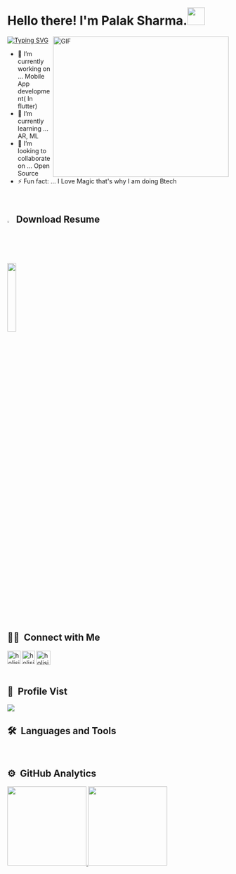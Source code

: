 <h1> Hello there! I'm Palak Sharma.<img src="src/Hi.gif" width="40px" height="40px" style="max-width: 10%;"></h1>
 

[![Typing SVG](https://readme-typing-svg.herokuapp.com/?lines=Fixing+bugs+😅+;Working+on+various+side+projects;Lets+catch+up,+connect+with++me+on+Linkedin)](https://git.io/typing-svg)
 <img align="right"  alt="GIF" src="https://user-images.githubusercontent.com/60257288/169688266-0dba71e8-949d-4bc6-a048-0059ef1f994b.jpg" width="400" height="320" />

- 🔭 I’m currently working on ... Mobile App development( In flutter)
- 🌱 I’m currently learning ... AR, ML
- 👯 I’m looking to collaborate on ... Open Source
- ⚡ Fun fact: ... I Love Magic that's why I am doing Btech

 
 <br>

## <img src="https://user-images.githubusercontent.com/60257288/169686247-7ec94964-a707-4733-92f8-bff158cc704b.png" width="2%"/> &nbsp;Download Resume

 [<img src="src/Download-Resume-Button.png" width="20%"/>](https://github.com/m0hit-kumar/m0hit-kumar/raw/main/Mohit%20Kumar%20CV.pdf)
 
   
 <br>  
 
## 🤝🏻 &nbsp;Connect with Me

<a href="https://www.linkedin.com/in/palaksharmaconnect/">
<img   align="left" alt="holisitc_developer |  Palak Sharma LinkedIn" width="30px" src="src/linkedin.png" /></a>

<a  href="https://www.instagram.com/lissome_liv/">
<img href="https://www.instagram.com/lissome_liv/" align="left" alt="holisitc_developer | Palak Sharma Instagram" width="30px" src="src/instagram.png" /></a>
<a   href="https://mail.google.com/mail/?view=cm&fs=1&tf=1&to=Palak2001sharma@gmail.com" >
<img align="left" alt="holisitc_developer | Palak Sharma Gmail" width="32px" src="src/gmail.png" /></a>

<br/><br>
<br/>

## 👀 &nbsp;Profile Vist

<img src="https://profile-counter.glitch.me/%7Blissome-liv%7D/count.svg">
<br>

## 🛠 &nbsp;Languages and Tools
<!-- 
![C++](https://img.shields.io/badge/C%2B%2B-00599C?style=for-the-badge&logo=c%2B%2B&logoColor=white)
![JavaScript](https://img.shields.io/badge/-JavaScript-%23F7DF1C?style=for-the-badge&logo=javascript&logoColor=000000&labelColor=%23F7DF1C&color=%23FFCE5A)
![Python](http://img.shields.io/badge/-Python-3776AB?style=for-the-badge&logo=python&logoColor=ffffff)
![HTML5](https://img.shields.io/badge/-HTML5-%23E44D27?style=for-the-badge&logo=html5&logoColor=ffffff)
![MongoDB](https://img.shields.io/badge/MongoDB-4EA94B?style=for-the-badge&logo=mongodb&logoColor=white)
<br>
  -->
 

 
 <br/>
 
## ⚙️ &nbsp;GitHub Analytics
 
 <p align="left">
<a href="https://github.com/lissome-liv">
  <img height="180em" src="https://github-readme-stats-eight-theta.vercel.app/api?username=lissome-liv&show_icons=true&theme=algolia&include_all_commits=true&count_private=true"/>
  <img height="180em" src="https://github-readme-stats-eight-theta.vercel.app/api/top-langs/?username=lissome-liv&layout=compact&langs_count=8&theme=algolia"/>
</a>
</p>
 
 
